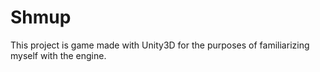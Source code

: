 # Shmup
This project is game made with Unity3D for the purposes of familiarizing myself with the engine.
